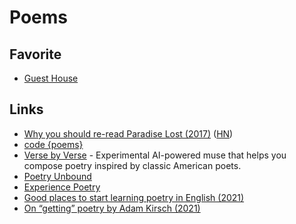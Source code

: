 # Poems

## Favorite

- [Guest House](https://mrsmindfulness.com/guest-house-poem/)

## Links

- [Why you should re-read Paradise Lost (2017)](https://www.bbc.com/culture/article/20170419-why-paradise-lost-is-one-of-the-worlds-most-important-poems) ([HN](https://news.ycombinator.com/item?id=23598292))
- [code {poems}](http://code-poems.com/index.html)
- [Verse by Verse](https://sites.research.google/versebyverse/) - Experimental AI-powered muse that helps you compose poetry inspired by classic American poets.
- [Poetry Unbound](https://onbeing.org/series/poetry-unbound/)
- [Experience Poetry](https://onbeing.org/poetry-home/)
- [Good places to start learning poetry in English (2021)](https://twitter.com/dan_abramov/status/1378049147811606541)
- [On “getting” poetry by Adam Kirsch (2021)](https://newcriterion.com/issues/2021/4/on-getting-poetry)
